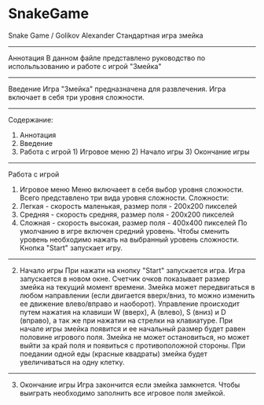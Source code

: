 # SnakeGame
Snake Game / Golikov Alexander 
Стандартная игра змейка
***
Аннотация
В данном файле представлено руководство по испольльзованию и работе с игрой "Змейка"
***
Введение
Игра "Змейка" предназначена для развлечения. Игра включает в себя три уровня сложности.
***
Содержание:
  1) Аннотация
  2) Введение
  3) Работа с игрой
    1) Игровое меню
    2) Начало игры
    3) Окончание игры
***
Работа с игрой
  1) Игровое меню
  Меню включаеет в себя выбор уровня сложности. Всего представлено три вида уровня сложности.
Сложности:
  1) Легкая - скорость маленькая, размер поля - 200x200 пикселей
  2) Средняя - скорость средняя, размер поля - 200x200 пикселей
  3) Сложная - скорость высокая, размер поля - 400x400 пикселей
  По умолчанию в игре включен средний уровень. Чтобы сменить уровень необходимо нажать на выбранный уровень сложности.
Кнопка "Start" запускает игру.
***
  2) Начало игры
  При нажати на кнопку "Start" запускается игра. Игра запускается в новом окне. Счетчик очков показывает размер змейка на текущий момент времени. Змейка может передвигаться в любом направлении (если двигается вверх/вниз, то можно изменить ее движение влево/вправо и наоборот). Управление происходит путем нажатия на клавиши W (вверх), A (влево), S (вниз) и D (вправо), а так же при нажатии на стрелки на клавиатуре.
При начале игры змейка появится и ее начальный размер будет равен половине игрового поля. Змейка не может остановиться, но может выйти за край поля и появиться с противоположной стороны. При поедании одной еды (красные квадраты) змейка будет увеличиваться на одну клетку.
***
  3) Окончание игры
  Игра закончится если змейка замкнется.
  Чтобы выиграть необходимо заполнить все игровое поля змейкой.
